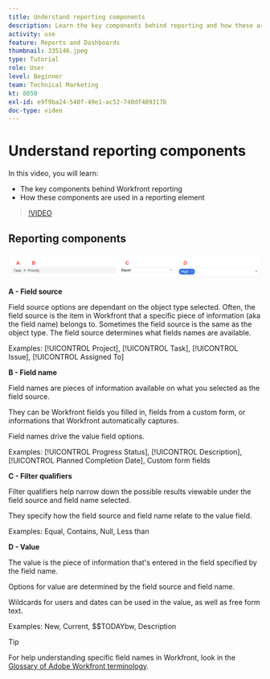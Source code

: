```yaml
---
title: Understand reporting components
description: Learn the key components behind reporting and how these are used in a reporting element in Workfront.
activity: use
feature: Reports and Dashboards
thumbnail: 335146.jpeg
type: Tutorial
role: User
level: Beginner
team: Technical Marketing
kt: 8850
exl-id: e9f9ba24-540f-49e1-ac52-740df489317b
doc-type: video
---
```

# Understand reporting components

In this video, you will learn:

* The key components behind Workfront reporting
* How these components are used in a reporting element

>[!VIDEO](https://video.tv.adobe.com/v/335146/?quality=12&learn=on)

## Reporting components

   ![An image of the screen to create a filter](assets/reporting-components-1.png)

**A - Field source**

Field source options are dependant on the object type selected. Often, the field source is the item in Workfront that a specific piece of information (aka the field name) belongs to. Sometimes the field source is the same as the object type.
The field source determines what fields names are available.

Examples: [!UICONTROL Project], [!UICONTROL Task], [!UICONTROL Issue], [!UICONTROL Assigned To]

**B - Field name**

Field names are pieces of information available on what you selected as the field source.

They can be Workfront fields you filled in, fields from a custom form, or informations that Workfront automatically captures.

Field names drive the value field options.

Examples: [!UICONTROL Progress Status], [!UICONTROL Description], [!UICONTROL Planned Completion Date], Custom form fields

**C - Filter qualifiers**

Filter qualifiers help narrow down the possible results viewable under the field source and field name selected.

They specify how the field source and field name relate to the value field.

Examples: Equal, Contains, Null, Less than

**D - Value**

The value is the piece of information that's entered in the field specified by the field name.

Options for value are determined by the field source and field name.

Wildcards for users and dates can be used in the value, as well as free form text.

Examples: New, Current, $$TODAYbw, Description

>[!TIP]
>
>For help understanding specific field names in Workfront, look in the [Glossary of Adobe Workfront terminology](https://experienceleague.adobe.com/docs/workfront/using/basics/workfront-terminology-glossary.html?lang=en).

